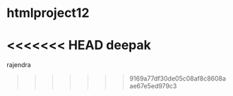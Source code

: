 # htmlproject12
<<<<<<< HEAD
deepak 
=======
rajendra
>>>>>>> 9169a77df30de05c08af8c8608aae67e5ed979c3
